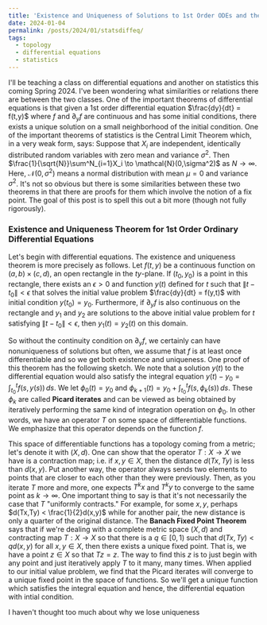 ```yaml
---
title: 'Existence and Uniqueness of Solutions to 1st Order ODEs and the Central Limit Theorem'
date: 2024-01-04
permalink: /posts/2024/01/statsdiffeq/
tags:
  - topology
  - differential equations
  - statistics
---
```


I'll be teaching a class on differential equations and another on statistics this coming Spring 2024. I've been wondering what similarities or relations there are between the two classes. One of the important theorems of differential equations is that given a 1st order differential equation $\frac{dy}{dt} = f(t,y)$ where $f$ and $\partial_y f$ are continuous and has some initial conditions, there exists a unique solution on a small neighborhood of the initial condition. One of the important theorems of statistics is the Central Limit Theorem which, in a very weak form, says: Suppose that $X_i$ are independent, identically distributed random variables with zero mean and variance $\sigma^2$. Then $\frac{1}{\sqrt{N}}\sum^N_{i=1}X_i \to \mathcal{N}(0,\sigma^2)$ as $N \to \infty$. Here, $\mathcal{N}(0,\sigma^2)$ means a normal distribution with mean $\mu = 0$ and variance $\sigma^2$. It's not so obvious but there is some similarities between these two theorems in that there are proofs for them which involve the notion of a fix point. The goal of this post is to spell this out a bit more (though not fully rigorously).

### Existence and Uniqueness Theorem for 1st Order Ordinary Differential Equations
Let's begin with differential equations. The existence and uniqueness theorem is more precisely as follows. Let $f(t,y)$ be a continuous function on $(a,b) \times (c,d)$, an open rectangle in the $ty$-plane. If $(t_0,y_0)$ is a point in this rectangle, there exists an $\epsilon > 0$ and function $y(t)$ defined for $t$ such that $\|t-t_0\|<\epsilon$ that solves the initial value problem $\frac{dy}{dt} = f(y,t)$ with initial condition $y(t_0) = y_0$. Furthermore, if $\partial_y f$ is also continuous on the rectangle and $y_1$ and $y_2$ are solutions to the above initial value problem for $t$ satisfying $\|t-t_0\|<\epsilon$, then $y_1(t) = y_2(t)$ on this domain.

So without the continuity condition on $\partial_y f$, we certainly can have nonuniqueness of solutions but often, we assume that $f$ is at least once differentiable and so we get both existence and uniqueness. One proof of this theorem has the following sketch. We note that a solution $y(t)$ to the differential equation would also satisfy the integral equation $y(t)-y_0 = \int^t_{t_0} f(s,y(s))\, ds$. We let $\phi_0(t) = y_0$ and $\phi_{k+1}(t) = y_0+\int^t_{t_0} f(s,\phi_k(s))\, ds$. These $\phi_k$ are called **Picard iterates** and can be viewed as being obtained by iteratively performing the same kind of integration operation on $\phi_0$. In other words, we have an operator $T$ on some space of differentiable functions. We emphasize that this operator depends on the function $f$.


This space of differentiable functions has a topology coming from a metric; let's denote it with $(X,d)$. One can show that the operator $T:X \to X$ we have is a contraction map; i.e. if $x,y\in X$, then the distance $d(Tx,Ty)$ is less than $d(x,y)$. Put another way, the operator always sends two elements to points that are closer to each other than they were previously. Then, as you iterate $T$ more and more, one expects $T^kx$ and $T^ky$ to converge to the same point as $k \to \infty$. One important thing to say is that it's not necessarily the case that $T$ "uniformly contracts." For example, for some $x,y$, perhaps $d(Tx,Ty) < \frac{1}{2}d(x,y)$ while for another pair, the new distance is only a quarter of the original distance. The **Banach Fixed Point Theorem** says that if we're dealing with a complete metric space $(X,d)$ and contracting map $T:X \to X$ so that there is a $q \in [0,1)$ such that $d(Tx,Ty) < qd(x,y)$ for all $x,y\in X$, then there exists a unique fixed point. That is, we have a point $z \in X$ so that $Tz = z$. The way to find this $z$ is to just begin with any point and just iteratively apply $T$ to it many, many times. When applied to our initial value problem, we find that the Picard iterates will converge to a unique fixed point in the space of functions. So we'll get a unique function which satisfies the integral equation and hence, the differential equation with intial condition.

I haven't thought too much about why we lose uniqueness

